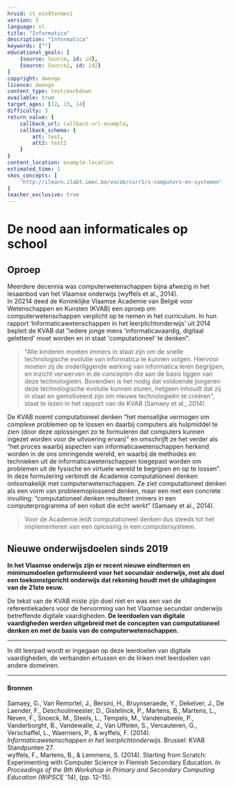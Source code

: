 ```yaml
---
hruid: ct_eindtermen1
version: 3
language: nl
title: "Informatica"
description: "Informatica"
keywords: [""]
educational_goals: [
    {source: Source, id: id}, 
    {source: Source2, id: id2}
]
copyright: dwengo
licence: dwengo
content_type: text/markdown
available: true
target_ages: [12, 13, 14]
difficulty: 3
return_value: {
    callback_url: callback-url-example,
    callback_schema: {
        att: test,
        att2: test2
    }
}
content_location: example-location
estimated_time: 1
skos_concepts: [
    'http://ilearn.ilabt.imec.be/vocab/curr1/s-computers-en-systemen'
]
teacher_exclusive: true
---
```


# De nood aan informaticales op school

## Oproep

Meerdere decennia was computerwetenschappen bijna afwezig in het lesaanbod van het Vlaamse onderwijs (wyffels et al., 2014). <br>
In 20214 deed de Koninklijke Vlaamse Academie van België voor Wetenschappen en Kunsten (KVAB) een oproep om computerwetenschappen verplicht op te nemen in het curriculum. 
In hun rapport ‘Informaticawetenschappen in het leerplichtonderwijs’ uit 2014 bepleit de KVAB dat "iedere jonge mens 'informaticavaardig, digitaal geletterd' moet worden en in staat 'computationeel' te denken". 

> "Alle kinderen moeten immers in staat zijn om de snelle technologische evolutie van informatica te kunnen volgen. Hiervoor moeten zij de onderliggende werking van informatica leren begrijpen, en inzicht verwerven in de concepten die aan de basis liggen van deze technologieën. Bovendien is het nodig dat voldoende jongeren deze technologische evolutie kunnen sturen, hetgeen inhoudt dat zij in staat en gemotiveerd zijn om nieuwe technologieën te creëren", staat te lezen in het rapport van de KVAB (Samaey et al., 2014).

De KVAB noemt computationeel denken “het menselijke vermogen om complexe problemen op te lossen en daarbij computers als hulpmiddel te zien (door deze oplossingen zo te formuleren dat computers kunnen ingezet worden voor de uitvoering ervan)” en omschrijft ze het verder als “het proces waarbij aspecten van informaticawetenschappen herkend worden in de ons omringende wereld, en waarbij de methodes en technieken uit de informaticawetenschappen toegepast worden om problemen uit de fysische en virtuele wereld te begrijpen en op te lossen”.<br>
In deze formulering verbindt de Academie computationeel denken onlosmakelijk met computerwetenschappen. Ze ziet computationeel denken als een vorm van probleemoplossend denken, maar een met een concrete invulling: “computationeel denken resulteert immers in een computerprogramma of een robot die echt werkt” (Samaey et al., 2014).

> Voor de Academie leidt computationeel denken dus steeds tot het implementeren van een oplossing in een computersysteem.

## Nieuwe onderwijsdoelen sinds 2019

**In het Vlaamse onderwijs zijn er recent nieuwe eindtermen en minimumdoelen geformuleerd voor het secundair onderwijs, met als doel een toekomstgericht onderwijs dat rekening houdt met de uitdagingen van de 21ste eeuw.** 

De tekst van de KVAB miste zijn doel niet en was een van de referentiekaders voor de hervorming van het Vlaamse secundair onderwijs betreffende digitale vaardigheden. **De leerdoelen van digitale vaardigheden werden uitgebreid met de concepten van computationeel denken en met de basis van de computerwetenschappen.**

----------------------------------------------
In dit leerpad wordt er ingegaan op deze leerdoelen van digitale vaardigheden, de verbanden ertussen en de linken met leerdoelen van andere domeinen.

--------------------------------------

#### Bronnen

Samaey, G., Van Remortel, J., Bersini, H., Bruynseraede, Y., Dekelver, J., De Laender, F., Deschoolmeester, D., Gistelinck, P., Martens, B., Martens, L., Neven, F., Snoeck, M., Steels, L., Tempels, M., Vandenabeele, P., Vanderborght, B., Vandewalle, J., Van Uffelen, S., Vercauteren, G., Verschaffel, L., Waerniers, P., & wyffels, F. (2014). *Informaticawetenschappen in het leerplichtonderwijs.* Brussel: KVAB Standpunten
27.<br>
wyffels, F., Martens, B., & Lemmens, S. (2014). Starting from Scratch: Experimenting with Computer Science in Flemish Secondary Education. *In Proceedings of the 9th Workshop in Primary and Secondary Computing Education (WiPSCE ’14)*, (pp. 12–15).





